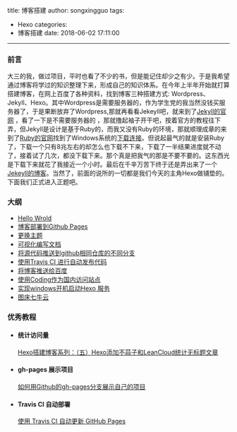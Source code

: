 title: 博客搭建
author: songxingguo
tags:
  - Hexo
categories:
  - 博客搭建
date: 2018-06-02 17:11:00
---
### 前言

大三的我，做过项目，平时也看了不少的书，但是能记住却少之有少。于是我希望通过博客将学过的知识整理下来，形成自己的知识体系。在今年上半年开始就打算搭建博客，在网上百度了各种资料，找到博客三种搭建方式: Wordpress、Jekyll、Hexo。其中Wordpress是需要服务器的，作为学生党的我当然没钱买服务器了，于是果断放弃了Wordpress,那就再看看Jekeyll吧，就来到了[Jekyll的官网](https://www.jekyll.com.cn) ，看了一下是不需要服务器的 ，那就撸起袖子开干吧，按着官方的教程往下弄，但Jekyll是设计是基于Ruby的，而我又没有Ruby的环境，那就顺理成章的来到了[Ruby的官网](http://www.ruby-lang.org/en/downloads/)找到了Windows系统的[下载连接](https://rubyinstaller.org/downloads)。但说起最气的就是安装Ruby了，下载一个只有8兆左右的却怎么也下载不下来，下载了一半结果进度就不动了，接着试了几次，都没下载下来。那个真是把我气的那是不要不要的。这东西光是下载下来就花了我接近一个小时。最后在千辛万苦下终于还是弄出来了一个[Jekeyll的博客](http://blog.songxingguo.com)。当然了，前面的说所的一切都是我们今天的主角Hexo做铺垫的。下面我们正式进入正题吧。

<!-- more -->

### 大纲

   - [Hello Wrold](https://www.songxingguo.com/2018/05/18/hello-world/)
   - [博客部署到Github Pages](https://www.songxingguo.com/2018/06/06/%E5%AE%A2%E9%83%A8%E7%BD%B2%E5%88%B0github-pages/)
   - [更换主题]()
   - [可视化编写文档]()
   - [将源代码推送到github相同仓库的不同分支]()
   - [使用Travis CI 进行自动发布代码]()
   - [将博客推送给百度]()
   - [使用Coding作为国内访问站点]()
   - [实现windows开机启动Hexo 服务]()
   - [图床七牛云]()
   
### 优秀教程

- #### 统计访问量

  [Hexo搭建博客系列：（五）Hexo添加不蒜子和LeanCloud统计无标题文章](https://www.jianshu.com/p/702a7aec4d00)
 
- #### gh-pages 展示项目

  [如何用Github的gh-pages分支展示自己的项目](https://www.cnblogs.com/MuYunyun/p/6082359.html)
 
- #### Travis CI 自动部署

  [使用 Travis CI 自动更新 GitHub Pages](https://notes.iissnan.com/2016/publishing-github-pages-with-travis-ci/)